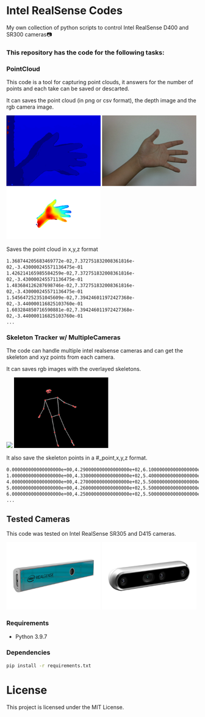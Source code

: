 # Intel RealSense Codes
My own collection of python scripts to control Intel RealSense D400 and SR300 cameras📷

### This repository has the code for the following tasks:
### PointCloud
This code is a tool for capturing point clouds, it answers for the number of points and each take can be saved or descarted.

It can saves the point cloud (in png or csv format), the depth image and the rgb camera image.

<img src="media/PointCloud/depth.png" width="49%">
<img src="media/PointCloud/rgb.png" width="49%">
<img src="media/PointCloud/pointcloud.png" width="49%">

Saves the point cloud in x,y,z format
```csv
1.368744205683469772e-02,7.372751832008361816e-02,-3.430000245571136475e-01
1.426214165985584259e-02,7.372751832008361816e-02,-3.430000245571136475e-01
1.483684126287698746e-02,7.372751832008361816e-02,-3.430000245571136475e-01
1.545647252351045609e-02,7.394246011972427368e-02,-3.440000116825103760e-01
1.603284850716590881e-02,7.394246011972427368e-02,-3.440000116825103760e-01
...
```

### Skeleton Tracker w/ MultipleCameras
The code can handle multiple intel realsense cameras and can get the skeleton and xyz points from each camera.

It can saves rgb images with the overlayed skeletons.

<img src="media/Multicamera/rgb.gif" width="49%">
<img src="media/Multicamera/skeleton.gif" width="49%">

It also save the skeleton points in a #_point,x,y,z format.
```csv
0.000000000000000000e+00,4.290000000000000000e+02,6.100000000000000000e+01,2.995000123977661133e+00
1.000000000000000000e+00,4.330000000000000000e+02,5.400000000000000000e+01,3.074000120162963867e+00
4.000000000000000000e+00,4.270000000000000000e+02,5.500000000000000000e+01,3.083000183105468750e+00
5.000000000000000000e+00,4.260000000000000000e+02,5.500000000000000000e+01,3.083000183105468750e+00
6.000000000000000000e+00,4.250000000000000000e+02,5.500000000000000000e+01,3.074000120162963867e+00
...
```
  
## Tested Cameras
This code was tested on Intel RealSense SR305 and D415 cameras.

<img src="media/SR305.png" width="49%">
<img src="media/D415.png" width="49%">



### Requirements
- Python 3.9.7

### Dependencies
```bash
pip install -r requirements.txt
```

# License
This project is licensed under the MIT License.